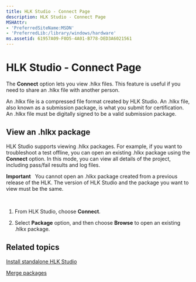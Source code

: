 ```yaml
---
title: HLK Studio - Connect Page
description: HLK Studio - Connect Page
MSHAttr:
- 'PreferredSiteName:MSDN'
- 'PreferredLib:/library/windows/hardware'
ms.assetid: 61957A09-F0D5-4A01-B778-DED3A6021561
---
```


# HLK Studio - Connect Page


The **Connect** option lets you view .hlkx files. This feature is useful if you need to share an .hlkx file with another person.

An .hlkx file is a compressed file format created by HLK Studio. An .hlkx file, also known as a submission package, is what you submit for certification. An .hlkx file must be digitally signed to be a valid submission package.

## <span id="view_an_.hlkx_package"></span><span id="VIEW_AN_.HLKX_PACKAGE"></span>View an .hlkx package


HLK Studio supports viewing .hlkx packages. For example, if you want to troubleshoot a test offline, you can open an existing .hlkx package using the **Connect** option. In this mode, you can view all details of the project, including pass/fail results and log files.

**Important**  
You cannot open an .hlkx package created from a previous release of the HLK. The version of HLK Studio and the package you want to view must be the same.

 

1.  From HLK Studio, choose **Connect**.

2.  Select **Package** option, and then choose **Browse** to open an existing .hlkx package.

## <span id="related_topics"></span>Related topics


[Install standalone HLK Studio](install-standalone-hlk-studio.md)

[Merge packages](merge-packages.md)

 

 







